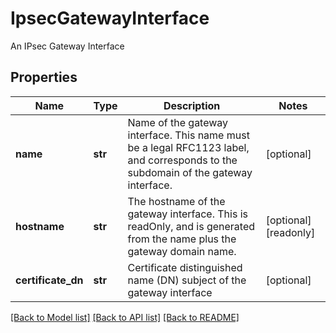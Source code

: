 # IpsecGatewayInterface

An IPsec Gateway Interface 
## Properties
Name | Type | Description | Notes
------------ | ------------- | ------------- | -------------
**name** | **str** | Name of the gateway interface. This name must be a legal RFC1123 label, and corresponds to the subdomain of the gateway interface.  | [optional] 
**hostname** | **str** | The hostname of the gateway interface. This is readOnly, and is generated from the name plus the gateway domain name.  | [optional] [readonly] 
**certificate_dn** | **str** | Certificate distinguished name (DN) subject of the gateway interface | [optional] 

[[Back to Model list]](../README.md#documentation-for-models) [[Back to API list]](../README.md#documentation-for-api-endpoints) [[Back to README]](../README.md)


